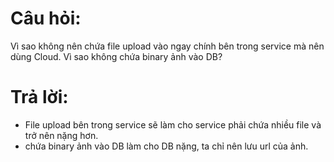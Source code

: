 # Câu hỏi: 
Vì sao không nên chứa file upload vào ngay chính bên trong service mà nên dùng Cloud. Vì sao không chứa binary ảnh vào DB?
# Trả lời:
- File upload bên trong service sẽ làm cho service phải chứa nhiều file và trở nên nặng hơn.
- chứa binary ảnh vào DB làm cho DB nặng, ta chỉ nên lưu url của ảnh.

